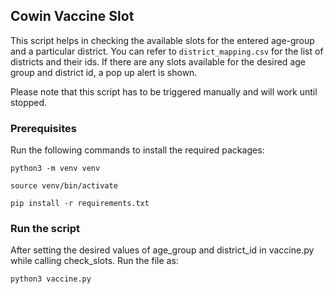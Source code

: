 ## Cowin Vaccine Slot
This script helps in checking the available slots for the entered age-group and a particular district. You can refer to 
`district_mapping.csv` for the list of districts and their ids. If there are any slots available for the desired age 
group and district id, a pop up alert is shown.

Please note that this script has to be triggered manually and will work until stopped.

### Prerequisites

Run the following commands to install the required packages:

`python3 -m venv venv`

`source venv/bin/activate`

`pip install -r requirements.txt`

### Run the script


After setting the desired values of age_group and district_id in vaccine.py while calling check_slots. Run the file as:

`python3 vaccine.py`
